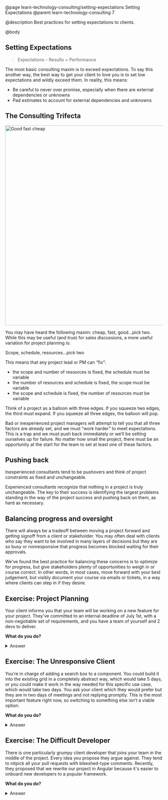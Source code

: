 @page learn-technology-consulting/setting-expectations Setting Expectations
@parent learn-technology-consulting 7

@description Best practices for setting expectations to clients.

@body

## Setting Expectations

> Expectations - Results = Performance

The most basic consulting maxim is to exceed expectations. To say this another way, the best way to get your client to love you is to set low expectations and wildly exceed them. In reality, this means:

- Be careful to never over promise, especially when there are external dependencies or unknowns
- Pad estimates to account for external dependencies and unknowns

## The Consulting Trifecta

<img src="../static/img/technology-consulting/goodfastcheap.png" alt="Good fast cheap" width="640px"/>

You may have heard the following maxim: cheap, fast, good...pick two. While this may be useful (and true) for sales discussions, a more useful variation for project planning is:

Scope, schedule, resources...pick two

This means that any project lead or PM can “fix”:
- the scope and number of resources is fixed, the schedule must be variable
- the number of resources and schedule is fixed, the scope must be variable
- the scope and schedule is fixed, the number of resources must be variable

Think of a project as a balloon with three edges. If you squeeze two edges, the third must expand. If you squeeze all three edges, the balloon will pop.

Bad or inexperienced project managers will attempt to tell you that all three factors are already set, and we must “work harder” to meet expectations. This is a trap and we must push back immediately or we’ll be setting ourselves up for failure. No matter how small the project, there must be an opportunity at the start for the team to set at least one of these factors.

## Pushing back

Inexperienced consultants tend to be pushovers and think of project constraints as fixed and unchangeable.

Experienced consultants recognize that nothing in a project is truly unchangeable. The key to their success is identifying the largest problems standing in the way of the project success and pushing back on them, as hard as necessary.

## Balancing progress and oversight

There will always be a tradeoff between moving a project forward and getting signoff from a client or stakeholder. You may often deal with clients who say they want to be involved in many layers of decisions but they are so busy or nonresponsive that progress becomes blocked waiting for their approvals.

We’ve found the best practice for balancing these concerns is to optimize for progress, but give stakeholders plenty of opportunities to weigh in or course correct. In other words, in most cases, move forward with your best judgement, but visibly document your course via emails or tickets, in a way where clients can step in if they desire.

## Exercise: Project Planning

Your client informs you that your team will be working on a new feature for your project. They’ve committed to an internal deadline of July 1st, with a non-negotiable set of requirements, and you have a team of yourself and 2 devs to deliver.

__What do you do?__

<details>
<summary>
Answer
</summary>

Let them know that plan is likely untenable, and that you'd like to evaluate the scope before committing to that deadline (otherwise there's risk in not meeting it). Work with them to find a scope that keeps them within their time and staffing constraints. If they are not flexible, explain the scope-resources-deadline trifecta and the risks. Ask them to consider additional resources, or a more flexible deadline.

Principals used:
- The Consulting Trifecta
- Pushing Back

</details>

## Exercise: The Unresponsive Client

You’re in charge of adding a search box to a component. You could build it into the existing grid in a completely abstract way, which would take 5 days, or you could make it work in the way needed for this specific use case, which would take two days. You ask your client which they would prefer but they are in two days of meetings and not replying promptly. This is the most important feature right now, so switching to something else isn’t a viable option.

__What do you do?__

<details>
<summary>
Answer
</summary>

How likely is it that the project will reuse the search feature in a future grid? Let’s for example assume, based on your current knowledge, there’s a less than 25% chance of reuse. Therefore, I would recommend choosing the non-abstract approach, and writing an email, or writing a comment on the ticket tagging your client which summarizes your decision, the reasons for it, and states “I will proceed with this approach, but let me know if you disagree”. Forward progress is being made, but with transparency and giving your client the opportunity to course correct if they have different information.

Principals used:
- Balancing progress and oversight

</details>

## Exercise: The Difficult Developer

There is one particularly grumpy client developer that joins your team in the middle of the project. Every idea you propose they argue against. They tend to nitpick all your pull requests with bikeshed-type comments. Recently, they proposed that we rewrite our project in Angular because it's easier to onboard new developers to a popular framework.

__What do you do?__

<details>
<summary>
Answer
</summary>

Reach out to the developer and try to get to know them better. Try to understand their concerns and be flexible when necessary. Do your best to communicate your position and find a way to work together. Bring up your concerns during a team retrospective and try to develop consensus on the best approach. If all of that fails, work with the team lead and the client to mediate and identify the best possible outcome.

Principles used:
- Building rapport
- Pushing back

</details>
